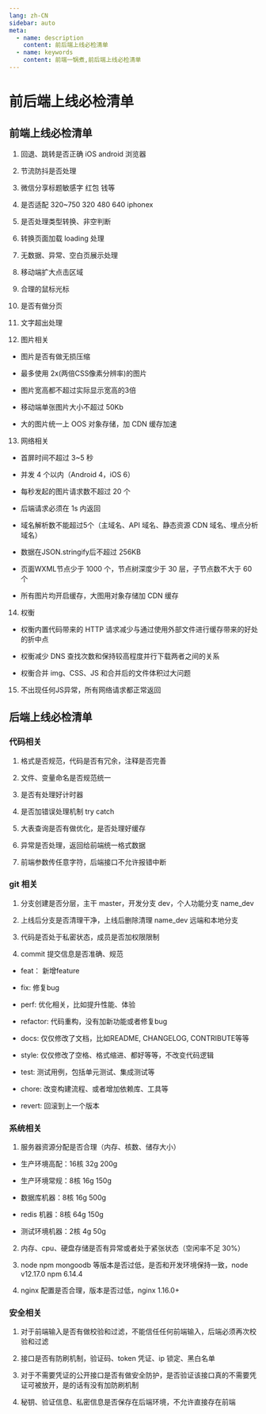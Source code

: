 ```yaml
---
lang: zh-CN
sidebar: auto
meta:
  - name: description
    content: 前后端上线必检清单
  - name: keywords
    content: 前端一锅煮,前后端上线必检清单
---
```


# 前后端上线必检清单

## 前端上线必检清单

1. 回退、跳转是否正确 iOS android 浏览器

2. 节流防抖是否处理

3. 微信分享标题敏感字 红包 钱等

4. 是否适配 320~750 320 480 640 iphonex

5. 是否处理类型转换、非空判断

6. 转换页面加载 loading 处理

7. 无数据、异常、空白页展示处理

8. 移动端扩大点击区域

9. 合理的鼠标光标

10. 是否有做分页

11. 文字超出处理

12. 图片相关

- 图片是否有做无损压缩

- 最多使用 2x(两倍CSS像素分辨率)的图片

- 图片宽高都不超过实际显示宽高的3倍

- 移动端单张图片大小不超过 50Kb

- 大的图片统一上 OOS 对象存储，加 CDN 缓存加速

13. 网络相关

- 首屏时间不超过 3~5 秒

- 并发 4 个以内（Android 4，iOS 6）

- 每秒发起的图片请求数不超过 20 个

- 后端请求必须在 1s 内返回

- 域名解析数不能超过5个（主域名、API 域名、静态资源 CDN 域名、埋点分析域名）

- 数据在JSON.stringify后不超过 256KB

- 页面WXML节点少于 1000 个，节点树深度少于 30 层，子节点数不大于 60 个

- 所有图片均开启缓存，大图用对象存储加 CDN 缓存

14. 权衡

- 权衡内置代码带来的 HTTP 请求减少与通过使用外部文件进行缓存带来的好处的折中点

- 权衡减少 DNS 查找次数和保持较高程度并行下载两者之间的关系

- 权衡合并 img、CSS、JS 和合并后的文件体积过大问题

15. 不出现任何JS异常，所有网络请求都正常返回

## 后端上线必检清单

### 代码相关

1. 格式是否规范，代码是否有冗余，注释是否完善

2. 文件、变量命名是否规范统一

3. 是否有处理好计时器

4. 是否加错误处理机制 try catch

5. 大表查询是否有做优化，是否处理好缓存

6. 异常是否处理，返回给前端统一格式数据

7. 前端参数传任意字符，后端接口不允许报错中断

### git 相关

1. 分支创建是否分层，主干 master，开发分支 dev，个人功能分支 name_dev

2. 上线后分支是否清理干净，上线后删除清理 name_dev 远端和本地分支

3. 代码是否处于私密状态，成员是否加权限限制

4. commit 提交信息是否准确、规范

- feat： 新增feature

- fix: 修复bug

- perf: 优化相关，比如提升性能、体验

- refactor: 代码重构，没有加新功能或者修复bug

- docs: 仅仅修改了文档，比如README, CHANGELOG, CONTRIBUTE等等

- style: 仅仅修改了空格、格式缩进、都好等等，不改变代码逻辑

- test: 测试用例，包括单元测试、集成测试等

- chore: 改变构建流程、或者增加依赖库、工具等

- revert: 回滚到上一个版本

### 系统相关

1. 服务器资源分配是否合理（内存、核数、储存大小）

- 生产环境高配：16核 32g 200g

- 生产环境常规：8核 16g 150g

- 数据库机器：8核 16g 500g

- redis 机器：8核 64g 150g

- 测试环境机器：2核 4g 50g

2. 内存、cpu、硬盘存储是否有异常或者处于紧张状态（空闲率不足 30%）

3. node npm mongoodb 等版本是否过低，是否和开发环境保持一致，node v12.17.0 npm 6.14.4

4. nginx 配置是否合理，版本是否过低，nginx 1.16.0+

### 安全相关

1. 对于前端输入是否有做校验和过滤，不能信任任何前端输入，后端必须再次校验和过滤

2. 接口是否有防刷机制，验证码、token 凭证、ip 锁定、黑白名单

3. 对于不需要凭证的公开接口是否有做安全防护，是否验证该接口真的不需要凭证可被放开，是的话有没有加防刷机制

4. 秘钥、验证信息、私密信息是否保存在后端环境，不允许直接存在前端

